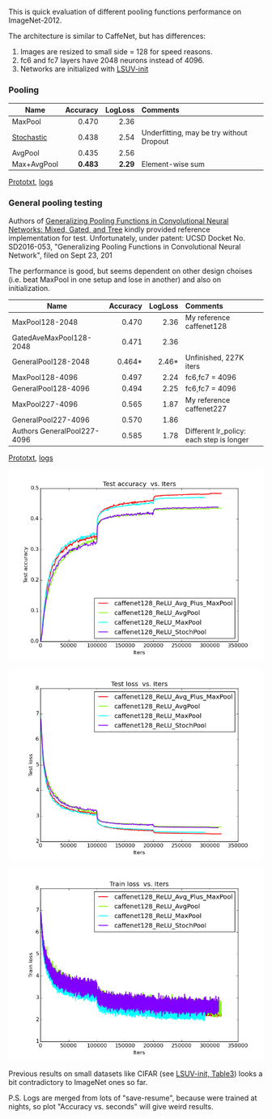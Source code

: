 This is quick evaluation of different pooling functions performance on ImageNet-2012. 

The architecture is similar to CaffeNet, but has differences:

1. Images are resized to small side = 128 for speed reasons.
2. fc6 and fc7 layers have 2048 neurons instead of 4096. 
3. Networks are initialized with [LSUV-init](http://arxiv.org/abs/1511.06422)


### Pooling

| Name    | Accuracy      | LogLoss | Comments  |
| -------|---------:| -------:|:-----------|
| MaxPool |0.470| 2.36 | |
| [Stochastic](http://arxiv.org/abs/1301.3557) |0.438| 2.54| Underfitting, may be try without Dropout|
| AvgPool |0.435| 2.56 | |
| Max+AvgPool |**0.483**| **2.29** | Element-wise sum|


[Prototxt](https://github.com/ducha-aiki/caffenet-benchmark/tree/master/prototxt/pool), [logs](https://github.com/ducha-aiki/caffenet-benchmark/tree/master/logs/pooling)



### General pooling testing
Authors of [Generalizing Pooling Functions in Convolutional Neural Networks: Mixed, Gated, and Tree](http://arxiv.org/abs/1509.08985) kindly provided reference implementation for test. 
Unfortunately, under patent: UCSD Docket No. SD2016-053, "Generalizing Pooling Functions in Convolutional Neural Network", filed on Sept 23, 201

The performance is good, but seems dependent on other design choises (i.e. beat MaxPool in one setup and lose in another) and also on initialization.

| Name    | Accuracy      | LogLoss | Comments  |
| -------|---------:| -------:|:-----------|
| MaxPool128-2048 |0.470| 2.36 | My reference caffenet128 |
| GatedAveMaxPool128-2048 |0.471| 2.36 | |
| GeneralPool128-2048 |0.464*| 2.46* | Unfinished, 227K iters |
| MaxPool128-4096 |0.497| 2.24 | fc6,fc7 = 4096 |
| GeneralPool128-4096 |0.494| 2.25 |fc6,fc7 = 4096  |
| MaxPool227-4096 |0.565| 1.87 | My reference caffenet227 |
| GeneralPool227-4096 |0.570| 1.86 |  |
| Authors GeneralPool227-4096 |0.585| 1.78 | Different lr_policy: each step is longer |


[Prototxt](https://github.com/ducha-aiki/caffenet-benchmark/tree/master/prototxt/pool/gen_pool), [logs](https://github.com/ducha-aiki/caffenet-benchmark/tree/master/logs/pooling)



![CaffeNet128 test accuracy](/logs/pooling/img/0.png)


![CaffeNet128 test loss](/logs/pooling/img/2.png)


![CaffeNet128 train loss](/logs/pooling/img/6.png)

Previous results on small datasets like CIFAR (see [LSUV-init, Table3](http://arxiv.org/abs/1511.06422)) looks a bit contradictory to ImageNet ones so far.

P.S. Logs are merged from lots of "save-resume", because were trained at nights, so plot "Accuracy vs. seconds" will give weird results. 

